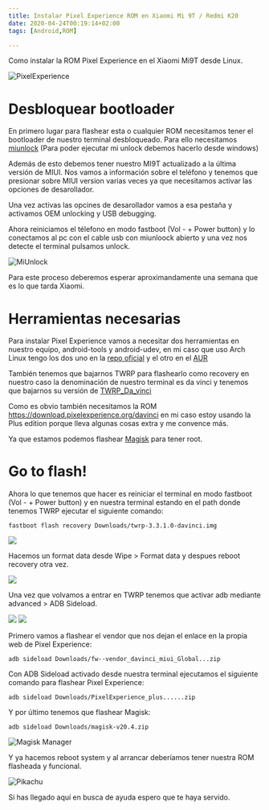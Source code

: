 ```yaml
---
title: Instalar Pixel Experience ROM en Xiaomi Mi 9T / Redmi K20
date: 2020-04-24T00:19:14+02:00
tags: [Android,ROM]

---
```


Como instalar la ROM Pixel Experience en el Xiaomi Mi9T desde Linux.

![PixelExperience](https://clubtech.es/wp-content/uploads/2020/01/PixelExperience.jpg)

# Desbloquear bootloader

En primero lugar para flashear esta o cualquier ROM necesitamos tener el bootloader de nuestro terminal desbloqueado. Para ello necesitamos [miunlock](https://en.miui.com/unlock/download_en.html) (Para poder ejecutar mi unlock debemos hacerlo desde windows)

Además de esto debemos tener nuestro MI9T actualizado a la última versión de MIUI. Nos vamos a información sobre el teléfono y tenemos que presionar sobre MIUI version varias veces ya que necesitamos activar las opciones de desarollador.

Una vez activas las opcines de desarollador vamos a esa pestaña y activamos OEM unlocking y USB debugging.

Ahora reiniciamos el télefono en modo fastboot (Vol - + Power button) y lo conectamos al pc con el cable usb con miunloock abierto y una vez nos detecte el terminal pulsamos unlock.

![MiUnlock](https://www.xiaomiadictos.com/wp-content/uploads/2019/03/desbloquear-bootloader-xiaomi-sin-esperar-garantia-tutorial-11.jpg)

Para este proceso deberemos esperar aproximandamente una semana que es lo que tarda Xiaomi.

# Herramientas necesarias

Para instalar Pixel Experience vamos a necesitar dos herramientas en nuestro equipo, android-tools y android-udev, en mi caso que uso Arch Linux tengo los dos uno en la [repo oficial](https://www.archlinux.org/packages/) y el otro en el [AUR](https://aur.archlinux.org/)

También tenemos que bajarnos TWRP para flashearlo como recovery en nuestro caso la denominación de nuestro terminal es da vinci y tenemos que bajarnos su versión de [TWRP_Da_vinci](https://dl.twrp.me/davinci/)

Como es obvio también necesitamos la ROM https://download.pixelexperience.org/davinci en mi caso estoy usando la Plus edition porque lleva algunas cosas extra y me convence más.

Ya que estamos podemos flashear [Magisk](https://github.com/topjohnwu/Magisk/releases) para tener root.

# Go to flash!

Ahora lo que tenemos que hacer es reiniciar el terminal en modo fastboot (Vol - + Power button) y en nuestra terminal estando en el path donde tenemos TWRP ejecutar el siguiente comando:

```
fastboot flash recovery Downloads/twrp-3.3.1.0-davinci.img
```
![](https://raw.githubusercontent.com/Crstian19/crstian19.github.io/master/_posts/PixelExp/Format%20Data.jpg)

Hacemos un format data desde Wipe > Format data y despues reboot recovery otra vez.

![](https://raw.githubusercontent.com/Crstian19/crstian19.github.io/master/_posts/PixelExp/Format%20Data.jpg)

Una vez que volvamos a entrar en TWRP tenemos que activar adb mediante advanced > ADB Sideload.

![](https://raw.githubusercontent.com/Crstian19/crstian19.github.io/master/_posts/PixelExp/Sideload.jpg) ![](https://raw.githubusercontent.com/Crstian19/crstian19.github.io/master/_posts/PixelExp/Sideloadwork.jpgCristian500!
)

Primero vamos a flashear el vendor que nos dejan el enlace en la propia web de Pixel Experience:

```
adb sideload Downloads/fw--vendor_davinci_miui_Global...zip
```

Con ADB Sideload activado desde nuestra terminal ejecutamos el siguiente comando para flashear Pixel Experience:

```
adb sideload Downloads/PixelExperience_plus......zip
```

Y por último tenemos que flashear Magisk:

```
adb sideload Downloads/magisk-v20.4.zip
```

![Magisk Manager](https://raw.githubusercontent.com/topjohnwu/Magisk/master/docs/images/logo.png)

Y ya hacemos reboot system y al arrancar deberíamos tener nuestra ROM flasheada y funcional.

![Pikachu](https://pa1.narvii.com/6716/90d02da274abd2414b80bc4c27303d511e88cb32_hq.gif)

Si has llegado aquí en busca de ayuda espero que te haya servido.